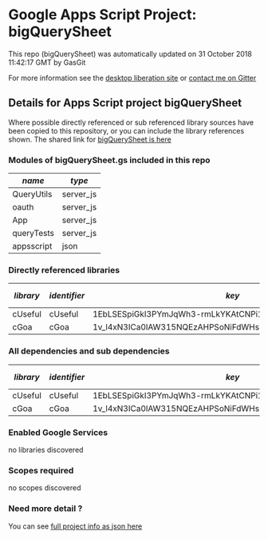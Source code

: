 # Google Apps Script Project: bigQuerySheet
This repo (bigQuerySheet) was automatically updated on 31 October 2018 11:42:17 GMT by GasGit

For more information see the [desktop liberation site](https://sites.google.com/a/mcpher.com/share/Home/excelquirks/gassnips/buquerysheets "desktop liberation") or [contact me on Gitter](https://gitter.im/desktopliberation/community "Bruce McPherson - GDE")
## Details for Apps Script project bigQuerySheet
Where possible directly referenced or sub referenced library sources have been copied to this repository, or you can include the library references shown. 
The shared link for [bigQuerySheet is here](https://script.google.com/d/1GC-0PCcpsVh-PMWgGAP5didUSNQJTni9btyzXC11OyOvHYOcJP10-mUV/edit?usp=sharing "open in the GAS IDE")

### Modules of bigQuerySheet.gs included in this repo
*name*|*type*
--- | --- 
QueryUtils| server_js
oauth| server_js
App| server_js
queryTests| server_js
appsscript| json
### Directly referenced libraries
*library*|*identifier*|*key*|*version*|*dev mode*|*source*|
--- | --- | --- | --- | --- | --- 
cUseful| cUseful|1EbLSESpiGkI3PYmJqWh3-rmLkYKAtCNPi1L2YCtMgo2Ut8xMThfJ41Ex|58|no|[here](libraries/cUseful "library source")
cGoa| cGoa|1v_l4xN3ICa0lAW315NQEzAHPSoNiFdWHsMEwj2qA5t9cgZ5VWci2Qxv2|16|no|[here](libraries/cGoa "library source")
### All dependencies and sub dependencies
*library*|*identifier*|*key*|*version*|*dev mode*|*source*|
--- | --- | --- | --- | --- | --- 
cUseful| cUseful|1EbLSESpiGkI3PYmJqWh3-rmLkYKAtCNPi1L2YCtMgo2Ut8xMThfJ41Ex|58|no|[here](libraries/cUseful "library source")
cGoa| cGoa|1v_l4xN3ICa0lAW315NQEzAHPSoNiFdWHsMEwj2qA5t9cgZ5VWci2Qxv2|16|no|[here](libraries/cGoa "library source")
### Enabled Google Services
no libraries discovered
### Scopes required
no scopes discovered
### Need more detail ?
You can see [full project info as json here](info.json)
